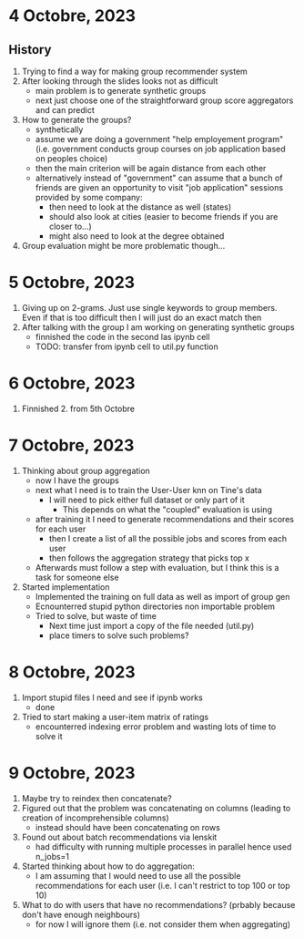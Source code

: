 # 4 Octobre, 2023
## History
1. Trying to find a way for making group recommender system
2. After looking through the slides looks not as difficult
    - main problem is to generate synthetic groups
    - next just choose one of the straightforward group score aggregators and can predict
3. How to generate the groups?
    - synthetically 
    - assume we are doing a government "help employement program" (i.e. government conducts group courses on job application based on peoples choice)
    - then the main criterion will be again distance from each other
    - alternatively instead of "government" can assume that a bunch of friends are given an opportunity to visit "job application" sessions provided by some company:
        - then need to look at the distance as well (states)
        - should also look at cities (easier to become friends if you are closer to...)
        - might also need to look at the degree obtained  
4. Group evaluation might be more problematic though...

# 5 Octobre, 2023
1. Giving up on 2-grams. Just use single keywords to group members. Even if that is too difficult then I will just do an exact match then
2. After talking with the group I am working on generating synthetic groups
    - finnished the code in the second las ipynb cell
    - TODO: transfer from ipynb cell to util.py function

# 6 Octobre, 2023
1. Finnished 2. from 5th Octobre

# 7 Octobre, 2023
1. Thinking about group aggregation
    - now I have the groups
    - next what I need is to train the User-User knn on Tine's data
        - I will need to pick either full dataset or only part of it
            - This depends on what the "coupled" evaluation is using
    - after training it I need to generate recommendations and their scores for each user
        - then I create a list of all the possible jobs and scores from each user
        - then follows the aggregation strategy that picks top x
    - Afterwards must follow a step with evaluation, but I think this is a task for someone else
2. Started implementation
    - Implemented the training on full data as well as import of group gen
    - Ecnounterred stupid python directories non importable problem
    - Tried to solve, but waste of time
        - Next time just import a copy of the file needed (util.py)
        - place timers to solve such problems?

# 8 Octobre, 2023
1. Import stupid files I need and see if ipynb works
    - done
2. Tried to start making a user-item matrix of ratings
    - encounterred indexing error problem and wasting lots of time to solve it

# 9 Octobre, 2023
1. Maybe try to reindex then concatenate?
2. Figured out that the problem was concatenating on columns (leading to creation of incomprehensible columns)
    - instead should have been concatenating on rows
3. Found out about batch recommendations via lenskit
    - had difficulty with running multiple processes in parallel hence used n_jobs=1
4. Started thinking about how to do aggregation:
    - I am assuming that I would need to use all the possible recommendations for each user (i.e. I can't restrict to top 100 or top 10)
5. What to do with users that have no recommendations? (prbably because don't have enough neighbours)
    - for now I will ignore them (i.e. not consider them when aggregating)
